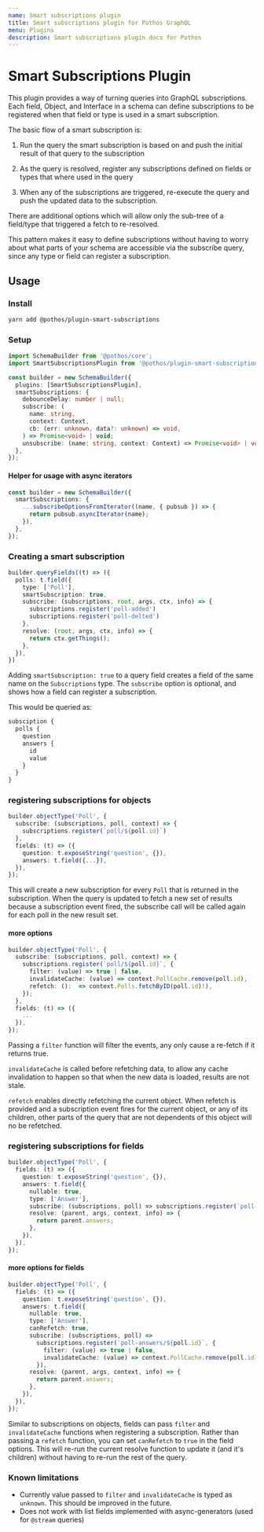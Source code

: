 ```yaml
---
name: Smart subscriptions plugin
title: Smart subscriptions plugin for Pothos GraphQL
menu: Plugins
description: Smart subscriptions plugin docs for Pothos
---
```


# Smart Subscriptions Plugin

This plugin provides a way of turning queries into GraphQL subscriptions. Each field, Object, and
Interface in a schema can define subscriptions to be registered when that field or type is used in a
smart subscription.

The basic flow of a smart subscription is:

1. Run the query the smart subscription is based on and push the initial result of that query to the
   subscription

2. As the query is resolved, register any subscriptions defined on fields or types that where used
   in the query

3. When any of the subscriptions are triggered, re-execute the query and push the updated data to
   the subscription.

There are additional options which will allow only the sub-tree of a field/type that triggered a
fetch to re-resolved.

This pattern makes it easy to define subscriptions without having to worry about what parts of your
schema are accessible via the subscribe query, since any type or field can register a subscription.

## Usage

### Install

```bash
yarn add @pothos/plugin-smart-subscriptions
```

### Setup

```typescript
import SchemaBuilder from '@pothos/core';
import SmartSubscriptionsPlugin from '@pothos/plugin-smart-subscriptions';

const builder = new SchemaBuilder({
  plugins: [SmartSubscriptionsPlugin],
  smartSubscriptions: {
    debounceDelay: number | null;
    subscribe: (
      name: string,
      context: Context,
      cb: (err: unknown, data?: unknown) => void,
    ) => Promise<void> | void;
    unsubscribe: (name: string, context: Context) => Promise<void> | void;
  },
});
```

#### Helper for usage with async iterators

```typescript
const builder = new SchemaBuilder({
  smartSubscriptions: {
    ...subscribeOptionsFromIterator((name, { pubsub }) => {
      return pubsub.asyncIterator(name);
    }),
  },
});
```

### Creating a smart subscription

```typescript
builder.queryFields((t) => ({
  polls: t.field({
    type: ['Poll'],
    smartSubscription: true,
    subscribe: (subscriptions, root, args, ctx, info) => {
      subscriptions.register('poll-added')
      subscriptions.register('poll-delted')
    },
    resolve: (root, args, ctx, info) => {
      return ctx.getThings();
    },
  }),
})
```

Adding `smartSubscription: true` to a query field creates a field of the same name on the
`Subscriptions` type. The `subscribe` option is optional, and shows how a field can register a
subscription.

This would be queried as:

```graphql
subsciption {
  polls {
    question
    answers {
      id
      value
    }
  }
}
```

### registering subscriptions for objects

```typescript
builder.objectType('Poll', {
  subscribe: (subscriptions, poll, context) => {
    subscriptions.register(`poll/${poll.id}`)
  },
  fields: (t) => ({
    question: t.exposeString('question', {}),
    answers: t.field({...}),
  }),
});
```

This will create a new subscription for every `Poll` that is returned in the subscription. When the
query is updated to fetch a new set of results because a subscription event fired, the subscribe
call will be called again for each poll in the new result set.

#### more options

```typescript
builder.objectType('Poll', {
  subscribe: (subscriptions, poll, context) => {
    subscriptions.register(`poll/${poll.id}`, {
      filter: (value) => true | false,
      invalidateCache: (value) => context.PollCache.remove(poll.id),
      refetch: ():  => context.Polls.fetchByID(poll.id)!),
    });
  },
  fields: (t) => ({
    ...
  }),
});
```

Passing a `filter` function will filter the events, any only cause a re-fetch if it returns true.

`invalidateCache` is called before refetching data, to allow any cache invalidation to happen so
that when the new data is loaded, results are not stale.

`refetch` enables directly refetching the current object. When refetch is provided and a
subscription event fires for the current object, or any of its children, other parts of the query
that are not dependents of this object will no be refetched.

### registering subscriptions for fields

```typescript
builder.objectType('Poll', {
  fields: (t) => ({
    question: t.exposeString('question', {}),
    answers: t.field({
      nullable: true,
      type: ['Answer'],
      subscribe: (subscriptions, poll) => subscriptions.register(`poll-answers/${poll.id}`),
      resolve: (parent, args, context, info) => {
        return parent.answers;
      },
    }),
  }),
});
```

#### more options for fields

```typescript
builder.objectType('Poll', {
  fields: (t) => ({
    question: t.exposeString('question', {}),
    answers: t.field({
      nullable: true,
      type: ['Answer'],
      canRefetch: true,
      subscribe: (subscriptions, poll) =>
        subscriptions.register(`poll-answers/${poll.id}`, {
          filter: (value) => true | false,
          invalidateCache: (value) => context.PollCache.remove(poll.id),
        }),
      resolve: (parent, args, context, info) => {
        return parent.answers;
      },
    }),
  }),
});
```

Similar to subscriptions on objects, fields can pass `filter` and `invalidateCache` functions when
registering a subscription. Rather than passing a `refetch` function, you can set `canRefetch` to
`true` in the field options. This will re-run the current resolve function to update it \(and it's
children\) without having to re-run the rest of the query.

### Known limitations

- Currently value passed to `filter` and `invalidateCache` is typed as `unknown`. This should be
  improved in the future.
- Does not work with list fields implemented with async-generators (used for `@stream` queries)
